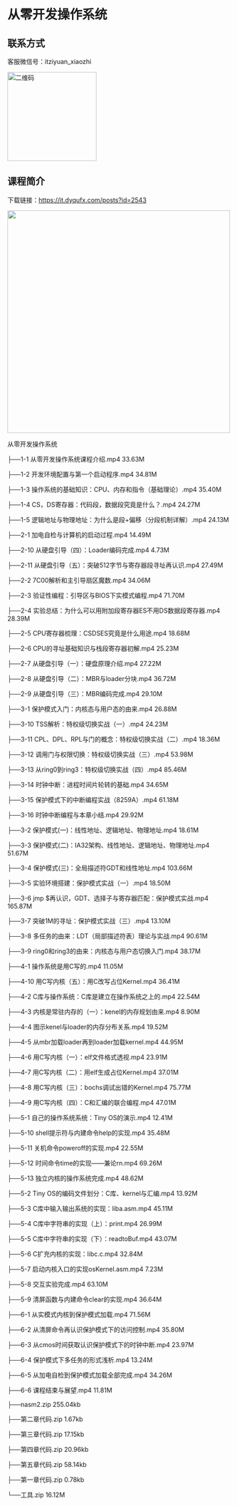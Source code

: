 # 从零开发操作系统

## 联系方式

客服微信号：itziyuan_xiaozhi

<img src="https://ziyuanyun.oss-cn-guangzhou.aliyuncs.com/common/20240614073449/666b82192834a.jpg" width="200" height="200" alt="二维码">

## 课程简介

下载链接：https://it.dyqufx.com/posts?id=2543

<img src="https://ziyuanyun.oss-cn-guangzhou.aliyuncs.com/yun/20240515184056/66449138bda07.jpg" width="500" alt="">

  从零开发操作系统



 ├──1-1 从零开发操作系统课程介绍.mp4 33.63M

 ├──1-2 开发环境配置与第一个启动程序.mp4 34.81M

 ├──1-3 操作系统的基础知识：CPU、内存和指令（基础理论）.mp4 35.40M

 ├──1-4 CS，DS寄存器：代码段，数据段究竟是什么？.mp4 24.27M

 ├──1-5 逻辑地址与物理地址：为什么是段+偏移（分段机制详解）.mp4 24.13M

 ├──2-1 加电自检与计算机的启动过程.mp4 14.49M

 ├──2-10 从硬盘引导（四）：Loader编码完成.mp4 4.73M

 ├──2-11 从硬盘引导（五）：突破512字节与寄存器段寻址再认识.mp4 27.49M

 ├──2-2 7C00解析和主引导扇区魔数.mp4 34.06M

 ├──2-3 验证性编程：引导区与BIOS下实模式编程.mp4 71.70M

 ├──2-4 实验总结：为什么可以用附加段寄存器ES不用DS数据段寄存器.mp4 28.39M

 ├──2-5 CPU寄存器梳理：CSDSES究竟是什么用途.mp4 18.68M

 ├──2-6 CPU的寻址基础知识与栈段寄存器初解.mp4 25.23M

 ├──2-7 从硬盘引导（一）：硬盘原理介绍.mp4 27.22M

 ├──2-8 从硬盘引导（二）：MBR与loader分块.mp4 36.72M

 ├──2-9 从硬盘引导（三）：MBR编码完成.mp4 29.10M

 ├──3-1 保护模式入门：内核态与用户态的由来.mp4 26.88M

 ├──3-10 TSS解析：特权级切换实战（一）.mp4 24.23M

 ├──3-11 CPL、DPL、RPL与门的概念：特权级切换实战（二）.mp4 18.36M

 ├──3-12 调用门与权限切换：特权级切换实战（三）.mp4 53.98M

 ├──3-13 从ring0到ring3：特权级切换实战（四）.mp4 85.46M

 ├──3-14 时钟中断：进程时间片轮转的基础.mp4 34.65M

 ├──3-15 保护模式下的中断编程实战（8259A）.mp4 61.18M

 ├──3-16 时钟中断编程与本章小结.mp4 29.92M

 ├──3-2 保护模式(一)：线性地址、逻辑地址、物理地址.mp4 18.61M

 ├──3-3 保护模式(二)：IA32架构、线性地址、逻辑地址、物理地址.mp4 51.67M

 ├──3-4 保护模式(三)：全局描述符GDT和线性地址.mp4 103.66M

 ├──3-5 实验环境搭建：保护模式实战（一）.mp4 18.50M

 ├──3-6 jmp $再认识，GDT、选择子与寄存器匹配：保护模式实战.mp4 165.87M

 ├──3-7 突破1M的寻址：保护模式实战（三）.mp4 13.10M

 ├──3-8 多任务的由来：LDT（局部描述符表）理论与实战.mp4 90.61M

 ├──3-9 ring0和ring3的由来：内核态与用户态切换入门.mp4 38.17M

 ├──4-1 操作系统是用C写的.mp4 11.05M

 ├──4-10 用C写内核（五）：用C改写占位Kernel.mp4 36.41M

 ├──4-2 C库与操作系统：C库是建立在操作系统之上的.mp4 22.54M

 ├──4-3 内核是常驻内存的（一）：kenel的内存规划由来.mp4 8.90M

 ├──4-4 图示kenel与loader的内存分布关系.mp4 19.52M

 ├──4-5 从mbr加载loader再到loader加载kernel.mp4 44.95M

 ├──4-6 用C写内核（一）：elf文件格式透视.mp4 23.91M

 ├──4-7 用C写内核（二）：用elf生成占位Kernel.mp4 37.01M

 ├──4-8 用C写内核（三）：bochs调试出错的Kernel.mp4 75.77M

 ├──4-9 用C写内核（四）：C和汇编的联合编程.mp4 47.01M

 ├──5-1 自己的操作系统系统：Tiny OS的演示.mp4 12.41M

 ├──5-10 shell提示符与内建命令help的实现.mp4 35.48M

 ├──5-11 关机命令poweroff的实现.mp4 22.55M

 ├──5-12 时间命令time的实现——兼论rn.mp4 69.26M

 ├──5-13 独立内核的操作系统完成.mp4 48.62M

 ├──5-2 Tiny OS的编码文件划分：C库、kernel与汇编.mp4 13.92M

 ├──5-3 C库中输入输出系统的实现：liba.asm.mp4 45.11M

 ├──5-4 C库中字符串的实现（上）：print.mp4 26.99M

 ├──5-5 C库中字符串的实现（下）：readtoBuf.mp4 43.07M

 ├──5-6 C扩充内核的实现：libc.c.mp4 32.84M

 ├──5-7 启动内核入口的实现osKernel.asm.mp4 7.23M

 ├──5-8 交互实验完成.mp4 63.10M

 ├──5-9 清屏函数与内建命令clear的实现.mp4 36.64M

 ├──6-1 从实模式内核到保护模式加载.mp4 71.56M

 ├──6-2 从清屏命令再认识保护模式下的访问控制.mp4 35.80M

 ├──6-3 从cmos时间获取认识保护模式下的时钟中断.mp4 23.97M

 ├──6-4 保护模式下多任务的形式浅析.mp4 13.24M

 ├──6-5 从加电自检到保护模式加载全部完成.mp4 34.26M

 ├──6-6 课程结束与展望.mp4 11.81M

 ├──nasm2.zip 255.04kb

 ├──第二章代码.zip 1.67kb

 ├──第三章代码.zip 17.15kb

 ├──第四章代码.zip 20.96kb

 ├──第五章代码.zip 58.14kb

 ├──第一章代码.zip 0.78kb

 └──工具.zip 16.12M

  